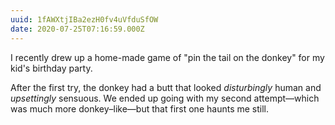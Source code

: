 ```yaml
---
uuid: 1fAWXtjIBa2ezH0fv4uVfduSfOW
date: 2020-07-25T07:16:59.000Z
---
```


I recently drew up a home-made game of "pin the tail on the donkey" for my kid's birthday party.

After the first try, the donkey had a butt that looked _disturbingly_ human and _upsettingly_ sensuous. We ended up going with my second attempt—which was much more donkey–like—but that first one haunts me still.